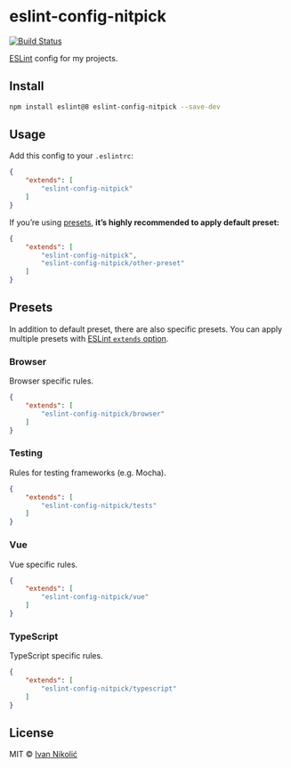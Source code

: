 # eslint-config-nitpick

[![Build Status][ci-img]][ci]

[ESLint][eslint] config for my projects.

## Install

```sh
npm install eslint@8 eslint-config-nitpick --save-dev
```

## Usage

Add this config to your `.eslintrc`:

<!-- prettier-ignore-start -->

```json
{
	"extends": [
		"eslint-config-nitpick"
	]
}
```

<!-- prettier-ignore-end -->

If you’re using [presets](#presets), **it’s highly recommended to apply default
preset:**

<!-- prettier-ignore-start -->

```json
{
	"extends": [
		"eslint-config-nitpick",
		"eslint-config-nitpick/other-preset"
	]
}
```

<!-- prettier-ignore-end -->

## Presets

In addition to default preset, there are also specific presets. You can apply
multiple presets with [ESLint `extends` option][eslint-extends].

### Browser

Browser specific rules.

<!-- prettier-ignore-start -->

```json
{
	"extends": [
		"eslint-config-nitpick/browser"
	]
}
```

<!-- prettier-ignore-end -->

### Testing

Rules for testing frameworks (e.g. Mocha).

<!-- prettier-ignore-start -->

```json
{
	"extends": [
		"eslint-config-nitpick/tests"
	]
}
```

<!-- prettier-ignore-end -->

### Vue

Vue specific rules.

<!-- prettier-ignore-start -->

```json
{
	"extends": [
		"eslint-config-nitpick/vue"
	]
}
```

<!-- prettier-ignore-end -->

### TypeScript

TypeScript specific rules.

<!-- prettier-ignore-start -->

```json
{
	"extends": [
		"eslint-config-nitpick/typescript"
	]
}
```

<!-- prettier-ignore-end -->

## License

MIT © [Ivan Nikolić](http://ivannikolic.com)

<!-- prettier-ignore-start -->

[ci]: https://github.com/niksy/eslint-config-nitpick/actions?query=workflow%3ACI
[ci-img]: https://github.com/niksy/eslint-config-nitpick/workflows/CI/badge.svg?branch=master
[eslint]: http://eslint.org/
[eslint-extends]: http://eslint.org/docs/user-guide/configuring#extending-configuration-files
[tc39-proposals]: https://github.com/tc39/proposals#active-proposals

<!-- prettier-ignore-end -->
